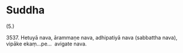# Suddha

(5.)

3537\. Hetuyā nava, ārammaṇe nava, adhipatiyā nava (sabbattha nava), vipāke ekaṃ…pe…  avigate nava.
